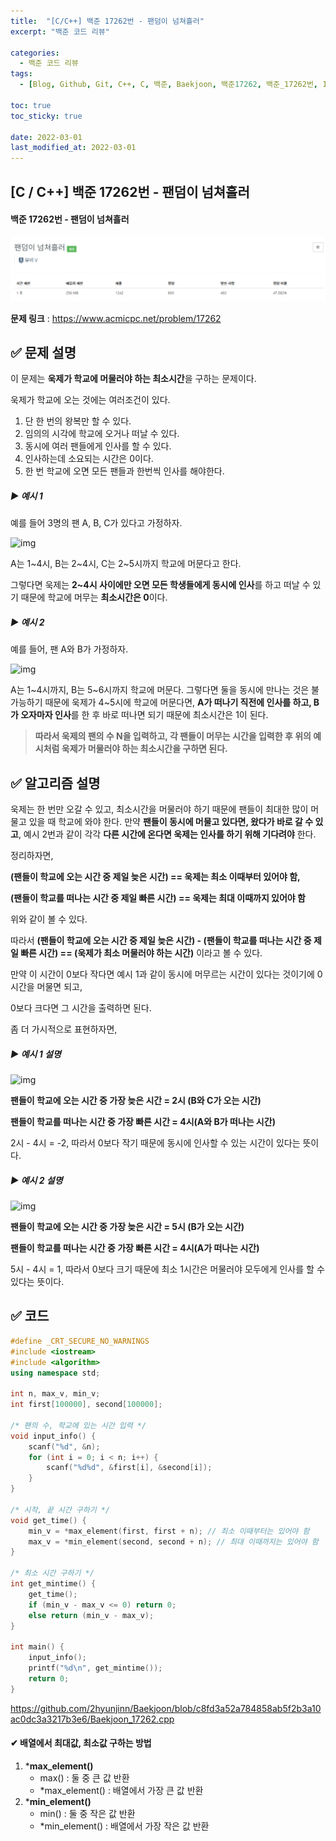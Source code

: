 ```yaml
---
title:  "[C/C++] 백준 17262번 - 팬덤이 넘쳐흘러"
excerpt: "백준 코드 리뷰"

categories:
  - 백준 코드 리뷰
tags:
  - [Blog, Github, Git, C++, C, 백준, Baekjoon, 백준17262, 백준_17262번, 17262번, c++_17262, 17262_c++, c++_배열최대값, c++_배열최소값, max_element, min_element]

toc: true
toc_sticky: true

date: 2022-03-01
last_modified_at: 2022-03-01
---
```


## [C / C++] 백준 17262번 - 팬덤이 넘쳐흘러

#### 백준 17262번 - 팬덤이 넘쳐흘러 

![17262](https://github.com/2hyunjinn/2hyunjinn.github.io/blob/master/images/2022-02-03-17262-posting/17262.png?raw=true)

**문제 링크** : <https://www.acmicpc.net/problem/17262>



## ✅ 문제 설명

이 문제는 **욱제가 학교에 머물러야 하는 최소시간**을 구하는 문제이다.  

욱제가 학교에 오는 것에는 여러조건이 있다.

1. 단 한 번의 왕복만 할 수 있다.
2. 임의의 시각에 학교에 오거나 떠날 수 있다.
3. 동시에 여러 팬들에게 인사를 할 수 있다.
4. 인사하는데 소요되는 시간은 0이다.
5. 한 번 학교에 오면 모든 팬들과 한번씩 인사를 해야한다.



##### ▶ 예시 1

예를 들어 3명의 팬 A, B, C가 있다고 가정하자.

![img](https://upload.acmicpc.net/481b6e46-5c87-4a4b-affc-1115ace572ab/-/preview/)

A는 1~4시, B는 2~4시, C는 2~5시까지 학교에 머문다고 한다.

그렇다면 욱제는 **2~4시 사이에만 오면 모든 학생들에게 동시에 인사**를 하고 떠날 수 있기 때문에 학교에 머무는 **최소시간은 0**이다.



##### ▶ 예시 2

예를 들어, 팬 A와 B가 가정하자.

![img](https://upload.acmicpc.net/1b246d11-2548-47c6-8a59-b7f699af1c9c/-/preview/)

A는 1~4시까지, B는 5~6시까지 학교에 머문다. 그렇다면 둘을 동시에 만나는 것은 불가능하기 때문에 욱제가 4~5시에 학교에 머문다면,  **A가 떠나기 직전에 인사를 하고, B가 오자마자 인사**를 한 후 바로 떠나면 되기 때문에 최소시간은 1이 된다.



> **따라서 욱제의 팬의 수 N을 입력하고, 각 팬들이 머무는 시간을 입력한 후 위의 예시처럼 욱제가 머물러야 하는 최소시간을 구하면 된다.**





## ✅ 알고리즘 설명

욱제는 한 번만 오갈 수 있고, 최소시간을 머물러야 하기 때문에 팬들이 최대한 많이 머물고 있을 때 학교에 와야 한다. 만약 **팬들이 동시에 머물고 있다면, 왔다가 바로 갈 수 있고**, 예시 2번과 같이 각각 **다른 시간에 온다면 욱제는 인사를 하기 위해 기다려야** 한다.

정리하자면,

**(팬들이 학교에 오는 시간 중 제일 늦은 시간) == 욱제는 최소 이때부터 있어야 함,**

 **(팬들이 학교를 떠나는 시간 중 제일 빠른 시간) == 욱제는 최대 이때까지 있어야 함**

위와 같이 볼 수 있다.

따라서 **(팬들이 학교에 오는 시간 중 제일 늦은 시간) - (팬들이 학교를 떠나는 시간 중 제일 빠른 시간) == (욱제가 최소 머물러야 하는 시간)** 이라고 볼 수 있다. 

만약 이 시간이 0보다 작다면 예시 1과 같이 동시에 머무르는 시간이 있다는 것이기에 0시간을 머물면 되고,

0보다 크다면 그 시간을 출력하면 된다.



좀 더 가시적으로 표현하자면,

##### ▶ 예시 1 설명

![img](https://upload.acmicpc.net/481b6e46-5c87-4a4b-affc-1115ace572ab/-/preview/)

**팬들이 학교에 오는 시간 중 가장 늦은 시간 = 2시 (B와 C가 오는 시간)**

**팬들이 학교를 떠나는 시간 중 가장 빠른 시간 = 4시(A와 B가 떠나는 시간)**

2시 - 4시 = -2, 따라서 0보다 작기 때문에 동시에 인사할 수 있는 시간이 있다는 뜻이다.



##### ▶ 예시 2 설명

![img](https://upload.acmicpc.net/1b246d11-2548-47c6-8a59-b7f699af1c9c/-/preview/)

**팬들이 학교에 오는 시간 중 가장 늦은 시간 = 5시 (B가 오는 시간)**

**팬들이 학교를 떠나는 시간 중 가장 빠른 시간 = 4시(A가 떠나는 시간)**

5시 - 4시 = 1, 따라서 0보다 크기 때문에 최소 1시간은 머물러야 모두에게 인사를 할 수 있다는 뜻이다.





## ✅ 코드

```c++
#define _CRT_SECURE_NO_WARNINGS
#include <iostream>
#include <algorithm>
using namespace std;

int n, max_v, min_v;
int first[100000], second[100000];

/* 팬의 수, 학교에 있는 시간 입력 */
void input_info() {
	scanf("%d", &n);
	for (int i = 0; i < n; i++) {
		scanf("%d%d", &first[i], &second[i]);
	}
}

/* 시작, 끝 시간 구하기 */
void get_time() {
	min_v = *max_element(first, first + n); // 최소 이때부터는 있어야 함
	max_v = *min_element(second, second + n); // 최대 이때까지는 있어야 함
}

/* 최소 시간 구하기 */
int get_mintime() {
	get_time();
	if (min_v - max_v <= 0) return 0;
	else return (min_v - max_v);
}

int main() {
	input_info();
	printf("%d\n", get_mintime());
	return 0;
}
```

<https://github.com/2hyunjinn/Baekjoon/blob/c8fd3a52a784858ab5f2b3a10ac0dc3a3217b3e6/Baekjoon_17262.cpp>



#### ✔ 배열에서 최대값, 최소값 구하는 방법

1. ***max_element()**
   * max() : 둘 중 큰 값 반환
   * *max_element() : 배열에서 가장 큰 값 반환
2. ***min_element()**
   * min() : 둘 중 작은 값 반환
   * *min_element() : 배열에서 가장 작은 값 반환
